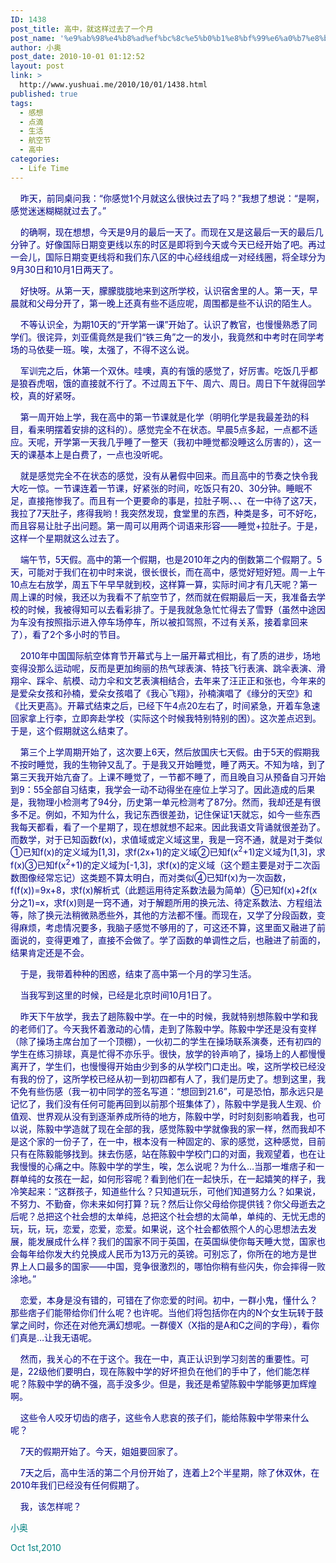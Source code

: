 ```yaml
---
ID: 1438
post_title: 高中，就这样过去了一个月
post_name: '%e9%ab%98%e4%b8%ad%ef%bc%8c%e5%b0%b1%e8%bf%99%e6%a0%b7%e8%bf%87%e5%8e%bb%e4%ba%86%e4%b8%80%e4%b8%aa%e6%9c%88'
author: 小奥
post_date: 2010-10-01 01:12:52
layout: post
link: >
  http://www.yushuai.me/2010/10/01/1438.html
published: true
tags:
  - 感想
  - 点滴
  - 生活
  - 航空节
  - 高中
categories:
  - Life Time
---
```

<p><font color="#000080">&#160;&#160;&#160; 昨天，前同桌问我：“你感觉1个月就这么很快过去了吗？”我想了想说：“是啊，感觉迷迷糊糊就过去了。”</font></p>  <p><font color="#000080">&#160;&#160;&#160; 的确啊，现在想想，今天是9月的最后一天了。而现在又是这最后一天的最后几分钟了。好像国际日期变更线以东的时区是即将到今天或今天已经开始了吧。再过一会儿，国际日期变更线将和我们东八区的中心经线组成一对经线圈，将全球分为9月30日和10月1日两天了。</font></p>  <p><font color="#000080">&#160;&#160;&#160; 好快呀。从第一天，朦朦胧胧地来到这所学校，认识宿舍里的人。第一天，早晨就和父母分开了，第一晚上还真有些不适应呢，周围都是些不认识的陌生人。</font></p>  <p><font color="#000080">&#160;&#160;&#160; 不等认识全，为期10天的“开学第一课”开始了。认识了教官，也慢慢熟悉了同学们。很诧异，刘亚儒竟然是我们“铁三角”之一的发小，我竟然和中考时在同学考场的马依斐一班。唉，太强了，不得不这么说。</font></p>  <p><font color="#000080">&#160;&#160;&#160; 军训完之后，休第一个双休。哇噢，真的有饿的感觉了，好厉害。吃饭几乎都是狼吞虎咽，饿的直接就不行了。不过周五下午、周六、周日。周日下午就得回学校，真的好紧呀。</font></p>  <p><font color="#000080">&#160;&#160;&#160; 第一周开始上学，我在高中的第一节课就是化学（明明化学是我最差劲的科目，看来明摆着安排的这科的）。感觉完全不在状态。早晨5点多起，一点都不适应。天呢，开学第一天我几乎睡了一整天（我初中睡觉都没睡这么厉害的），这一天的课基本上是白费了，一点也没听呢。</font></p> <!--more-->  <p><font color="#000080">&#160;&#160;&#160; 就是感觉完全不在状态的感觉，没有从暑假中回来。而且高中的节奏之快令我大吃一惊。一节课连着一节课，好紧张的时间，吃饭只有20、30分钟。睡眠不足，直接拖惨我了。而且有一个更要命的事是，拉肚子啊、、、在一中待了这7天，我拉了7天肚子，疼得我哟！我突然发现，食堂里的东西，种类是多，可不好吃，而且容易让肚子出问题。第一周可以用两个词语来形容——睡觉+拉肚子。于是，这样一个星期就这么过去了。</font></p>  <p><font color="#000080">&#160;&#160;&#160; 端午节，5天假。高中的第一个假期，也是2010年之内的倒数第二个假期了。5天，可能对于我们在初中时来说，很长很长，而在高中，感觉好短好短。周一上午10点左右放学，周五下午早早就到校，这样算一算，实际时间才有几天呢？第一周上课的时候，我还以为我看不了航空节了，然而就在假期最后一天，我准备去学校的时候，我被得知可以去看彩排了。于是我就急急忙忙得去了雪野（虽然中途因为车没有按照指示进入停车场停车，所以被扣驾照，不过有关系，接着拿回来了），看了2个多小时的节目。</font></p>  <p><font color="#000080">&#160;&#160;&#160; 2010年中国国际航空体育节开幕式与上一届开幕式相比，有了质的进步，场地变得没那么运动呢，反而是更加绚丽的热气球表演、特技飞行表演、跳伞表演、滑翔伞、踩伞、航模、动力伞和文艺表演相结合，去年来了汪正正和张也，今年来的是爱朵女孩和孙楠，爱朵女孩唱了《我心飞翔》，孙楠演唱了《缘分的天空》和《比天更高》。开幕式结束之后，已经下午4点20左右了，时间紧急，开着车急速回家拿上行李，立即奔赴学校（实际这个时候我特别特别的困）。这次差点迟到。于是，这个假期就这么结束了。</font></p>  <p><font color="#000080">&#160;&#160;&#160; 第三个上学周期开始了，这次要上6天，然后放国庆七天假。由于5天的假期我不按时睡觉，我的生物钟又乱了。于是我又开始睡觉，睡了两天。不知为啥，到了第三天我开始亢奋了。上课不睡觉了，一节都不睡了，而且晚自习从预备自习开始到9：55全部自习结束，我学会一动不动得坐在座位上学习了。因此造成的后果是，我物理小检测考了94分，历史第一单元检测考了87分。然而，我却还是有很多不足。例如，不知为什么，我记东西很差劲，记住保证1天就忘，如今一些东西我每天都看，看了一个星期了，现在想就想不起来。因此我语文背诵就很差劲了。而数学，对于已知函数f(x)，求值域或定义域这里，我是一窍不通，就是对于类似①已知f(x)的定义域为[1,3]，求f(2x+1)的定义域②已知f(x<sup>2</sup>+1)定义域为[1,3]，求f(x)③已知f(x<sup>2</sup>+1)的定义域为[-1,3]，求f(x)的定义域（这个题主要是对于二次函数图像经常忘记）这类题不算太明白，而对类似④已知f(x)为一次函数，f(f(x))=9x+8，求f(x)解析式（此题运用待定系数法最为简单）⑤已知f(x)+2f(x分之1)=x，求f(x)则是一窍不通，对于解题所用的换元法、待定系数法、方程组法等，除了换元法稍微熟悉些外，其他的方法都不懂。而现在，又学了分段函数，变得麻烦，考虑情况要多，我脑子感觉不够用的了，可这还不算，这里面又融进了前面说的，变得更难了，直接不会做了。学了函数的单调性之后，也融进了前面的，结果肯定还是不会。</font></p>  <p><font color="#000080">&#160;&#160;&#160; 于是，我带着种种的困惑，结束了高中第一个月的学习生活。</font></p>  <p><font color="#000080">&#160;&#160;&#160; 当我写到这里的时候，已经是北京时间10月1日了。</font></p>  <p><font color="#000080">&#160;&#160;&#160; 昨天下午放学，我去了趟陈毅中学。在一中的时候，我就特别想陈毅中学和我的老师们了。今天我怀着激动的心情，走到了陈毅中学。陈毅中学还是没有变样（除了操场主席台加了一个顶棚），一伙初二的学生在操场联系演奏，还有初四的学生在练习排球，真是忙得不亦乐乎。很快，放学的铃声响了，操场上的人都慢慢离开了，学生们，也慢慢得开始由少到多的从学校门口走出。唉，这所学校已经没有我的份了，这所学校已经从初一到初四都有人了，我们是历史了。想到这里，我不免有些伤感（我一初中同学的签名写道：“想回到21.6”，可是恐怕，那永远只是记忆了，我们没有任何可能再回到以前那个班集体了），陈毅中学是我人生观、价值观、世界观从没有到逐渐养成所待的地方，陈毅中学，时时刻刻影响着我，也可以说，陈毅中学造就了现在全部的我，感觉陈毅中学就像我的家一样，然而我却不是这个家的一份子了，在一中，根本没有一种固定的、家的感觉，这种感觉，目前只有在陈毅能够找到。抹去伤感，站在陈毅中学校门口的对面，我观望着，也在让我慢慢的心痛之中。陈毅中学的学生，唉，怎么说呢？为什么…当那一堆痞子和一群单纯的女孩在一起，如何形容呢？看到他们在一起快乐，在一起嬉笑的样子，我冷笑起来：“这群孩子，知道些什么？只知道玩乐，可他们知道努力么？如果说，不努力、不勤奋，你未来如何打算？玩？然后让你父母给你提供钱？你父母逝去之后呢？总把这个社会想的太单纯，总把这个社会想的太简单，单纯的、无忧无虑的玩，玩，玩，恋爱，恋爱，恋爱。如果说，这个社会都依照个人的心思想法去发展，能发展成什么样？我们的国家不同于英国，在英国纵使你每天睡大觉，国家也会每年给你发大约兑换成人民币为13万元的英镑。可别忘了，你所在的地方是世界上人口最多的国家——中国，竞争很激烈的，哪怕你稍有些闪失，你会摔得一败涂地。”</font></p>  <p><font color="#000080">&#160;&#160;&#160; 恋爱，本身是没有错的，可错在了你恋爱的时间。初中，一群小鬼，懂什么？那些痞子们能带给你们什么呢？也许呢。当他们将包括你在内的N个女生玩转于鼓掌之间时，你还在对他充满幻想呢。一群傻X（X指的是A和C之间的字母），看你们真是…让我无语呢。</font></p>  <p><font color="#000080">&#160;&#160;&#160; 然而，我关心的不在于这个。我在一中，真正认识到学习刻苦的重要性。可是，22级他们要明白，现在陈毅中学的好坏担负在他们的手中了，他们能怎样呢？陈毅中学的确不强，高手没多少。但是，我还是希望陈毅中学能够更加辉煌啊。</font></p>  <p><font color="#000080">&#160;&#160;&#160; 这些令人咬牙切齿的痞子，这些令人悲哀的孩子们，能给陈毅中学带来什么呢？</font></p>  <p><font color="#000080">&#160;&#160;&#160; 7天的假期开始了。今天，姐姐要回家了。</font></p>  <p><font color="#000080">&#160;&#160;&#160; 7天之后，高中生活的第二个月份开始了，连着上2个半星期，除了休双休，在2010年我们已经没有任何假期了。</font></p>  <p><font color="#000080">&#160;&#160;&#160; 我，该怎样呢？</font></p>  <p><font color="#008080">小奥</font></p>  <p><font color="#008080">Oct 1st,2010</font></p>